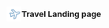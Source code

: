 <div align="center">
  <a href="https://vel-travel.vercel.app/">
    
  </a>
  <h3 align="center" style='display: flex; align-items: center;'>
  <img src="/app/icon.svg" alt="Logo" width="30" height="30">
  <span>Travel Landing page</span>
  </h3>
</div>
